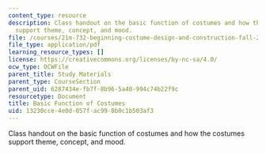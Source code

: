 ```yaml
---
content_type: resource
description: Class handout on the basic function of costumes and how the costumes
  support theme, concept, and mood.
file: /courses/21m-732-beginning-costume-design-and-construction-fall-2008/13230cce4e0d057fac998b0c1b503af3_costumes.pdf
file_type: application/pdf
learning_resource_types: []
license: https://creativecommons.org/licenses/by-nc-sa/4.0/
ocw_type: OCWFile
parent_title: Study Materials
parent_type: CourseSection
parent_uid: 6287434e-fb7f-8b96-5a40-994c74b22f9c
resourcetype: Document
title: Basic Function of Costumes
uid: 13230cce-4e0d-057f-ac99-8b0c1b503af3
---
```

Class handout on the basic function of costumes and how the costumes support theme, concept, and mood.
